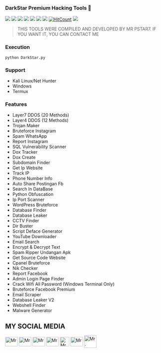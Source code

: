 ### DarkStar Premium Hacking Tools 🥇
![](https://img.shields.io/github/license/Preview-DarkStar)
![](https://img.shields.io/github/issues/Preview-DarkStar)
![](https://img.shields.io/github/issues-closed/Preview-DarkStar)
![](https://img.shields.io/badge/Python-3-blue)
![](https://img.shields.io/github/forks/Preview-DarkStar)
![](https://img.shields.io/github/stars/Preview-DarkStar)
![](https://img.shields.io/github/last-commit/Preview-DarkStar)
[![HitCount](https://hits.dwyl.com/Mr-Pstar7/Preview-DarkStar.svg?style=flat-square)](http://hits.dwyl.com/Mr-Pstar7/Preview-DarkStar)
![](https://img.shields.io/badge/platform-Linux%20%7C%20KaliLinux%20%7C%20Windows-blue)

>THIS TOOLS WERE COMPILED AND DEVELOPED BY MR PSTAR7. IF YOU WANT IT, YOU CAN CONTACT ME 

### Execution
    python DarkStar.py

### Support
- Kali Linux/Net Hunter
- Windows
- Termux

### Features
- Layer7 DDOS (20 Methods)
- Layer4 DDOS (12 Methods)
- Trojan Maker
- Bruteforce Instagram
- Spam WhatsApp
- Report Instagram
- SQL Vulnerability Scanner
- Dox Tracker
- Dox Create
- Subdomain Finder
- Get Ip Website
- Track IP
- Phone Number Info
- Auto Share Postingan Fb
- Search In DataBase
- Python Obfuscation
- Ip Port Scanner
- WordPress Bruteforce
- Database Finder
- Database Leaker
- CCTV Finder
- Dir Buster
- Script Deface Generator
- YouTube Downloader
- Email Search
- Encrypt & Decrypt Text
- Spam Ripper Undangan Apk
- Get Source Code Website
- Cpanel Bruteforce
- Nik Checker
- Report Facebook
- Admin Login Page Finder
- Crack Wifi All Password (Windows Terminal Only)
- Bruteforce Facebook Premium 
- Email Scraper
- Database Leaker V2
- Webshell Finder
- Malware Generator

## MY SOCIAL MEDIA
<p align="left">
<a href="https://wa.me/+6285728337030?text=Assalamualaikum+Warahmatullahi+wabarakatuh" target="blank"><img align="center" src="https://github.com/rahuldkjain/github-profile-readme-generator/blob/master/src/images/icons/Social/whatsapp.svg" alt="Mr. Pstar7" height="30" width="40" /></a>
<a href="https://www.facebook.com/profile.php?id=100089457192279" target="blank"><img align="center" src="https://raw.githubusercontent.com/rahuldkjain/github-profile-readme-generator/master/src/images/icons/Social/facebook.svg" alt="Mr. PSTAR7" height="30" width="40" /></a>
<a href="https://www.instagram.com/pstar7.dev?igsh=MXQxczFlb2FmMXV5cA==" target="blank"><img align="center" src="https://raw.githubusercontent.com/rahuldkjain/github-profile-readme-generator/master/src/images/icons/Social/instagram.svg" alt="Mr. Pstar7" height="30" width="40" /></a>
<a href="https://www.youtube.com/@Mr_Pstar7" target="blank"><img align="center" src="https://raw.githubusercontent.com/rahuldkjain/github-profile-readme-generator/master/src/images/icons/Social/youtube.svg" alt="Mr. Pstar7" height="30" width="40" /></a>
<a href="https://www.github.com/Mr-Pstar7/" target="blank"><img align="center" src="https://cdn-icons-png.flaticon.com/512/25/25231.png" alt="Mr. Pstar7" height="30" width="30" /></a>
<a href="https://t.me/@MrPstar7" target="blank"><img align="center" src="https://github.com/gauravghongde/social-icons/blob/master/SVG/Color/Telegram.svg" alt="Mr. Pstar7" height="30" width="40" /></a>
<a href="tiktok.com/@pstar7.py" target="blank"><img align="center" src="https://github.com/gauravghongde/social-icons/blob/master/SVG/Color/Tik%20Tok.svg" alt="Mr. Pstar7 height="30" width="40" /></a>
</p>



